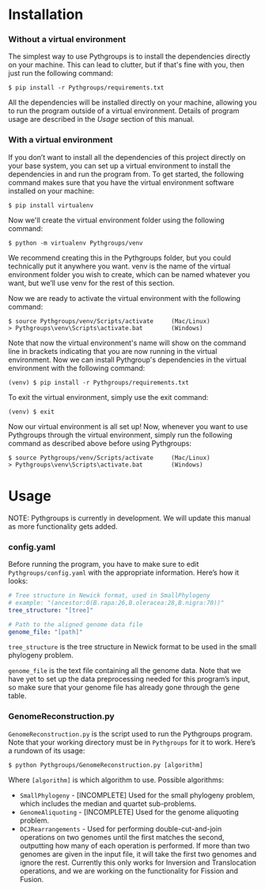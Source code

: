 # Installation

### Without a virtual environment

The simplest way to use Pythgroups is to install the dependencies directly on your machine. This can lead to clutter, but if that's fine with you, then just run the following command:

    $ pip install -r Pythgroups/requirements.txt

All the dependencies will be installed directly on your machine, allowing you to run the program outside of a virtual environment. Details of program usage are described in the *Usage* section of this manual.

### With a virtual environment

If you don’t want to install all the dependencies of this project directly on your base system, you can set up a virtual environment to install the dependencies in and run the program from. To get started, the following command makes sure that you have the virtual environment software installed on your machine:

    $ pip install virtualenv

Now we'll create the virtual environment folder using the following command:

    $ python -m virtualenv Pythgroups/venv

We recommend creating this in the Pythgroups folder, but you could technically put it anywhere you want. venv is the name of the virtual environment folder you wish to create, which can be named whatever you want, but we’ll use venv for the rest of this section.

Now we are ready to activate the virtual environment with the following command:

    $ source Pythgroups/venv/Scripts/activate     (Mac/Linux)
    > Pythgroups\venv\Scripts\activate.bat        (Windows) 

Note that now the virtual environment's name will show on the command line in brackets indicating that you are now running in the virtual environment. Now we can install Pythgroup's dependencies in the virtual environment with the following command:

    (venv) $ pip install -r Pythgroups/requirements.txt

To exit the virtual environment, simply use the exit command:
    
    (venv) $ exit

Now our virtual environment is all set up! Now, whenever you want to use Pythgroups through the virtual environment, simply run the following command as described above before using Pythgroups:

    $ source Pythgroups/venv/Scripts/activate     (Mac/Linux)
    > Pythgroups\venv\Scripts\activate.bat        (Windows)


# Usage

NOTE: Pythgroups is currently in development. We will update this manual as more functionality gets added.

### config.yaml

Before running the program, you have to make sure to edit `Pythgroups/config.yaml` with the appropriate information. Here’s how it looks:

```YAML
# Tree structure in Newick format, used in SmallPhylogeny
# example: "(ancestor:0(B.rapa:26,B.oleracea:28,B.nigra:70))"
tree_structure: "[tree]"

# Path to the aligned genome data file
genome_file: "[path]"
```

`tree_structure` is the tree structure in Newick format to be used in the small phylogeny problem.

`genome_file` is the text file containing all the genome data. Note that we have yet to set up the data preprocessing needed for this program’s input, so make sure that your genome file has already gone through the gene table.

### GenomeReconstruction.py

`GenomeReconstruction.py` is the script used to run the Pythgroups program. Note that your working directory must be in `Pythgroups` for it to work. Here’s a rundown of its usage:

    $ python Pythgroups/GenomeReconstruction.py [algorithm]

Where `[algorithm]` is which algorithm to use. Possible algorithms:
* `SmallPhylogeny` - [INCOMPLETE] Used for the small phylogeny problem, which includes the median and quartet sub-problems.
* `GenomeAliquoting` - [INCOMPLETE] Used for the genome aliquoting problem.
* `DCJRearrangements` - Used for performing double-cut-and-join operations on two genomes until the first matches the second, outputting how many of each operation is performed. If more than two genomes are given in the input file, it will take the first two genomes and ignore the rest. Currently this only works for Inversion and Translocation operations, and we are working on the functionality for Fission and Fusion.
